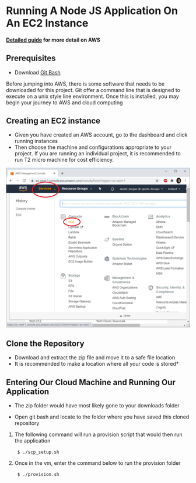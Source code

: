# Running A Node JS Application On An EC2 Instance

####  [Detailed guide](/Detailed-guide.md) for more detail on AWS 

## Prerequisites
- Download [Git Bash](https://git-scm.com/downloads)

Before jumping into AWS, there is some software that needs to be downloaded for this project. Git offer a command line that is designed
to execute on a unix style line environment. Once this is installed, you may begin your journey to AWS and cloud computing


## Creating an EC2 instance
- Given you have created an AWS account, go to the dashboard and click running instances
- Then choose the machine and configurations appropriate to your project. If you are running an individual project, it is 
recommended to run T2 micro machine for cost efficiency. 
 
![E21](images/E21.png)


## Clone the Repository
- Download and extract the zip file and move it to a safe file location
- It is recommended to make a location where all your code is stored*

## Entering Our Cloud Machine and Running Our Application

- The zip folder would have most likely gone to your downloads folder

- Open git bash and locate to the folder where you have saved this cloned repository


1. The following command will run a provision script that would then run the application

        $ ./scp_setup.sh
     
2. Once in the vm, enter the command below to run the provision folder  

        $ ./provision.sh

